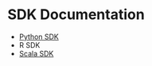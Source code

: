 # SDK Documentation

- [Python SDK](python/)
- R SDK
- [Scala SDK](scala/com/opendatagroup/fastscore)

